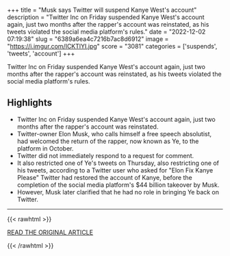+++
title = "Musk says Twitter will suspend Kanye West's account"
description = "Twitter Inc on Friday suspended Kanye West's account again, just two months after the rapper's account was reinstated, as his tweets violated the social media platform's rules."
date = "2022-12-02 07:19:38"
slug = "6389a6ea4c7216b7ac8d6912"
image = "https://i.imgur.com/ICKTlYI.jpg"
score = "3081"
categories = ['suspends', 'tweets', 'account']
+++

Twitter Inc on Friday suspended Kanye West's account again, just two months after the rapper's account was reinstated, as his tweets violated the social media platform's rules.

## Highlights

- Twitter Inc on Friday suspended Kanye West's account again, just two months after the rapper's account was reinstated.
- Twitter-owner Elon Musk, who calls himself a free speech absolutist, had welcomed the return of the rapper, now known as Ye, to the platform in October.
- Twitter did not immediately respond to a request for comment.
- It also restricted one of Ye's tweets on Thursday, also restricting one of his tweets, according to a Twitter user who asked for "Elon Fix Kanye Please" Twitter had restored the account of Kanye, before the completion of the social media platform's $44 billion takeover by Musk.
- However, Musk later clarified that he had no role in bringing Ye back on Twitter.

---

{{< rawhtml >}}
  <p class="article-category">
    <a target="_blank" href="https://www.reuters.com/technology/musk-says-twitter-will-suspend-kanye-wests-account-2022-12-02/?taid=63898fba239b0200013bb051&amp;utm_campaign=trueAnthem:+Trending+Content&amp;utm_medium=trueAnthem&amp;utm_source=twitter">READ THE ORIGINAL ARTICLE</a>
  </p>
{{< /rawhtml >}}
